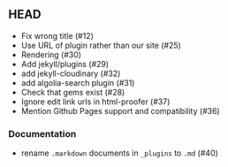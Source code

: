 ## HEAD

  * Fix wrong title (#12)
  * Use URL of plugin rather than our site (#25)
  * Rendering (#30)
  * Add jekyll/plugins (#29)
  * add jekyll-cloudinary (#32)
  * add algolia-search plugin (#31)
  * Check that gems exist (#28)
  * Ignore edit link urls in html-proofer (#37)
  * Mention Github Pages support and compatibility (#36)

### Documentation

  * rename `.markdown` documents in `_plugins` to `.md` (#40)
